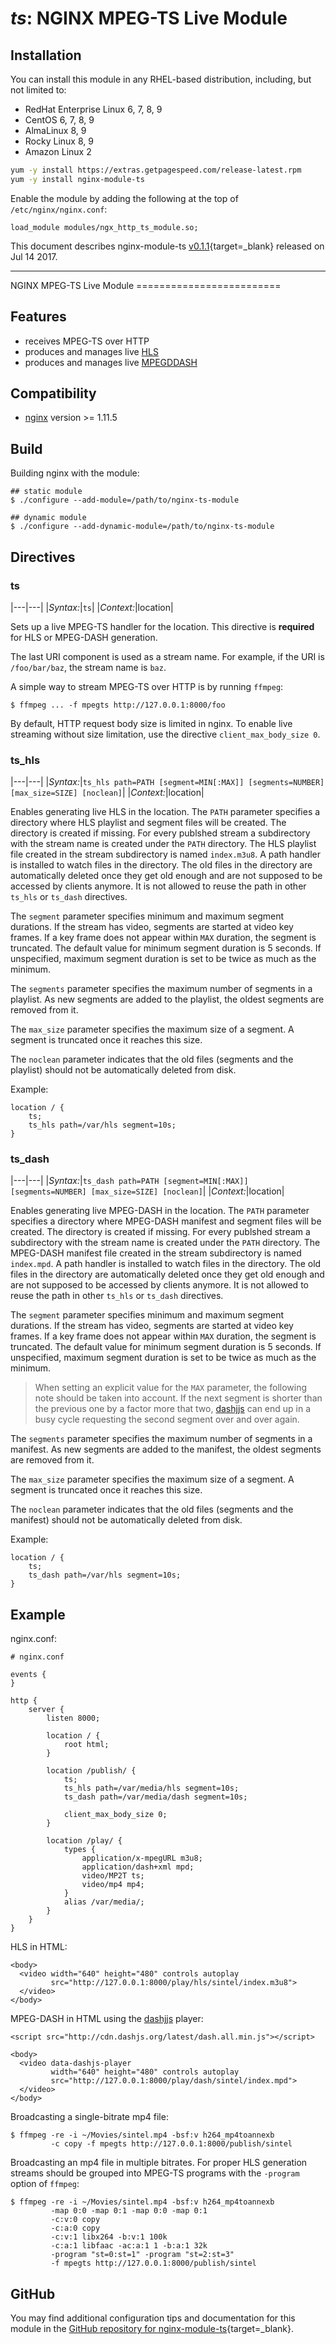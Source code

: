 # *ts*: NGINX MPEG-TS Live Module


## Installation

You can install this module in any RHEL-based distribution, including, but not limited to:

* RedHat Enterprise Linux 6, 7, 8, 9
* CentOS 6, 7, 8, 9
* AlmaLinux 8, 9
* Rocky Linux 8, 9
* Amazon Linux 2

```bash
yum -y install https://extras.getpagespeed.com/release-latest.rpm
yum -y install nginx-module-ts
```

Enable the module by adding the following at the top of `/etc/nginx/nginx.conf`:

```nginx
load_module modules/ngx_http_ts_module.so;
```


This document describes nginx-module-ts [v0.1.1](https://github.com/arut/nginx-ts-module/releases/tag/v0.1.1){target=_blank} 
released on Jul 14 2017.

<hr />
NGINX MPEG-TS Live Module
=========================

Features
--------

-   receives MPEG-TS over HTTP
-   produces and manages live [HLS](https://tools.ietf.org/html/draft-pantos-http-live-streaming-23)
-   produces and manages live [MPEGDDASH](https://en.wikipedia.org/wiki/Dynamic_Adaptive_Streaming_over_HTTP)

Compatibility
-------------

-   [nginx](http://nginx.org) version \>= 1.11.5

Build
-----

Building nginx with the module:

``` {.sourceCode .bash}
## static module
$ ./configure --add-module=/path/to/nginx-ts-module

## dynamic module
$ ./configure --add-dynamic-module=/path/to/nginx-ts-module
```

Directives
----------

### ts

|---|---|
|*Syntax:*|`ts`|
|*Context:*|location|

Sets up a live MPEG-TS handler for the location. This directive is **required** for HLS or MPEG-DASH generation.

The last URI component is used as a stream name. For example, if the URI is `/foo/bar/baz`, the stream name is `baz`.

A simple way to stream MPEG-TS over HTTP is by running `ffmpeg`:

``` {.sourceCode .bash}
$ ffmpeg ... -f mpegts http://127.0.0.1:8000/foo
```

By default, HTTP request body size is limited in nginx. To enable live streaming without size limitation, use the directive `client_max_body_size 0`.

### ts\_hls

|---|---|
|*Syntax:*|`ts_hls path=PATH [segment=MIN[:MAX]] [segments=NUMBER] [max_size=SIZE] [noclean]`|
|*Context:*|location|

Enables generating live HLS in the location. The `PATH` parameter specifies a directory where HLS playlist and segment files will be created. The directory is created if missing. For every publshed stream a subdirectory with the stream name is created under the `PATH` directory. The HLS playlist file created in the stream subdirectory is named `index.m3u8`. A path handler is installed to watch files in the directory. The old files in the directory are automatically deleted once they get old enough and are not supposed to be accessed by clients anymore. It is not allowed to reuse the path in other `ts_hls` or `ts_dash` directives.

The `segment` parameter specifies minimum and maximum segment durations. If the stream has video, segments are started at video key frames. If a key frame does not appear within `MAX` duration, the segment is truncated. The default value for minimum segment duration is 5 seconds. If unspecified, maximum segment duration is set to be twice as much as the minimum.

The `segments` parameter specifies the maximum number of segments in a playlist. As new segments are added to the playlist, the oldest segments are removed from it.

The `max_size` parameter specifies the maximum size of a segment. A segment is truncated once it reaches this size.

The `noclean` parameter indicates that the old files (segments and the playlist) should not be automatically deleted from disk.

Example:

    location / {
        ts;
        ts_hls path=/var/hls segment=10s;
    }

### ts\_dash

|---|---|
|*Syntax:*|`ts_dash path=PATH [segment=MIN[:MAX]] [segments=NUMBER] [max_size=SIZE] [noclean]`|
|*Context:*|location|

Enables generating live MPEG-DASH in the location. The `PATH` parameter specifies a directory where MPEG-DASH manifest and segment files will be created. The directory is created if missing. For every publshed stream a subdirectory with the stream name is created under the `PATH` directory. The MPEG-DASH manifest file created in the stream subdirectory is named `index.mpd`. A path handler is installed to watch files in the directory. The old files in the directory are automatically deleted once they get old enough and are not supposed to be accessed by clients anymore. It is not allowed to reuse the path in other `ts_hls` or `ts_dash` directives.

The `segment` parameter specifies minimum and maximum segment durations. If the stream has video, segments are started at video key frames. If a key frame does not appear within `MAX` duration, the segment is truncated. The default value for minimum segment duration is 5 seconds. If unspecified, maximum segment duration is set to be twice as much as the minimum.

> When setting an explicit value for the `MAX` parameter, the following note should be taken into account. If the next segment is shorter than the previous one by a factor more that two, [dashjjs](https://github.com/Dash-Industry-Forum/dash.js) can end up in a busy cycle requesting the second segment over and over again.

The `segments` parameter specifies the maximum number of segments in a manifest. As new segments are added to the manifest, the oldest segments are removed from it.

The `max_size` parameter specifies the maximum size of a segment. A segment is truncated once it reaches this size.

The `noclean` parameter indicates that the old files (segments and the manifest) should not be automatically deleted from disk.

Example:

    location / {
        ts;
        ts_dash path=/var/hls segment=10s;
    }

Example
-------

nginx.conf:

    # nginx.conf

    events {
    }

    http {
        server {
            listen 8000;

            location / {
                root html;
            }

            location /publish/ {
                ts;
                ts_hls path=/var/media/hls segment=10s;
                ts_dash path=/var/media/dash segment=10s;

                client_max_body_size 0;
            }

            location /play/ {
                types {
                    application/x-mpegURL m3u8;
                    application/dash+xml mpd;
                    video/MP2T ts;
                    video/mp4 mp4;
                }
                alias /var/media/;
            }
        }
    }

HLS in HTML:

``` {.sourceCode .html}
<body>
  <video width="640" height="480" controls autoplay
         src="http://127.0.0.1:8000/play/hls/sintel/index.m3u8">
  </video>
</body>
```

MPEG-DASH in HTML using the [dashjjs](https://github.com/Dash-Industry-Forum/dash.js) player:

``` {.sourceCode .html}
<script src="http://cdn.dashjs.org/latest/dash.all.min.js"></script>

<body>
  <video data-dashjs-player
         width="640" height="480" controls autoplay
         src="http://127.0.0.1:8000/play/dash/sintel/index.mpd">
  </video>
</body>
```

Broadcasting a single-bitrate mp4 file:

``` {.sourceCode .bash}
$ ffmpeg -re -i ~/Movies/sintel.mp4 -bsf:v h264_mp4toannexb
         -c copy -f mpegts http://127.0.0.1:8000/publish/sintel
```

Broadcasting an mp4 file in multiple bitrates. For proper HLS generation streams should be grouped into MPEG-TS programs with the `-program` option of `ffmpeg`:

``` {.sourceCode .bash}
$ ffmpeg -re -i ~/Movies/sintel.mp4 -bsf:v h264_mp4toannexb
         -map 0:0 -map 0:1 -map 0:0 -map 0:1
         -c:v:0 copy
         -c:a:0 copy
         -c:v:1 libx264 -b:v:1 100k
         -c:a:1 libfaac -ac:a:1 1 -b:a:1 32k
         -program "st=0:st=1" -program "st=2:st=3"
         -f mpegts http://127.0.0.1:8000/publish/sintel
```

## GitHub

You may find additional configuration tips and documentation for this module in the [GitHub 
repository for 
nginx-module-ts](https://github.com/arut/nginx-ts-module){target=_blank}.